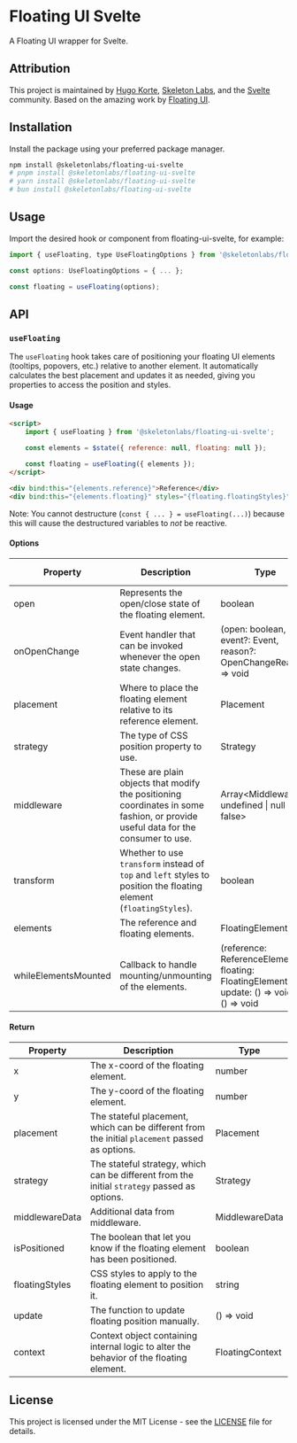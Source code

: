 # Floating UI Svelte

A Floating UI wrapper for Svelte.

## Attribution

This project is maintained by [Hugo Korte](https://github.com/Hugos68), [Skeleton Labs](https://www.skeletonlabs.co/), and the [Svelte](https://svelte.dev/) community. Based on the amazing work by [Floating UI](https://github.com/floating-ui/floating-ui).

## Installation

Install the package using your preferred package manager.

```bash
npm install @skeletonlabs/floating-ui-svelte
# pnpm install @skeletonlabs/floating-ui-svelte
# yarn install @skeletonlabs/floating-ui-svelte
# bun install @skeletonlabs/floating-ui-svelte
```

## Usage

Import the desired hook or component from floating-ui-svelte, for example:

```js
import { useFloating, type UseFloatingOptions } from '@skeletonlabs/floating-ui-svelte';

const options: UseFloatingOptions = { ... };

const floating = useFloating(options);
```

## API

### `useFloating`

The `useFloating` hook takes care of positioning your floating UI elements (tooltips, popovers, etc.) relative to another element.
It automatically calculates the best placement and updates it as needed, giving you properties to access the position and styles.

#### Usage

```html
<script>
	import { useFloating } from '@skeletonlabs/floating-ui-svelte';

	const elements = $state({ reference: null, floating: null });

	const floating = useFloating({ elements });
</script>

<div bind:this="{elements.reference}">Reference</div>
<div bind:this="{elements.floating}" styles="{floating.floatingStyles}">Floating</div>
```

Note: You cannot destructure (`const { ... } = useFloating(...)`) because this will cause the destructured variables to *not* be reactive.

#### Options

| Property             | Description                                                                                                                      | Type                                                                                       | Default Value |
| -------------------- | -------------------------------------------------------------------------------------------------------------------------------- | ------------------------------------------------------------------------------------------ | ------------- |
| open                 | Represents the open/close state of the floating element.                                                                         | boolean                                                                                    | true          |
| onOpenChange         | Event handler that can be invoked whenever the open state changes.                                                               | (open: boolean, event?: Event, reason?: OpenChangeReason) => void                          | -             |
| placement            | Where to place the floating element relative to its reference element.                                                           | Placement                                                                                  | 'bottom'      |
| strategy             | The type of CSS position property to use.                                                                                        | Strategy                                                                                   | 'absolute'    |
| middleware           | These are plain objects that modify the positioning coordinates in some fashion, or provide useful data for the consumer to use. | Array<Middleware \| undefined \| null \| false>                                            | undefined     |
| transform            | Whether to use `transform` instead of `top` and `left` styles to position the floating element (`floatingStyles`).               | boolean                                                                                    | true          |
| elements             | The reference and floating elements.                                                                                             | FloatingElements                                                                           | -             |
| whileElementsMounted | Callback to handle mounting/unmounting of the elements.                                                                          | (reference: ReferenceElement, floating: FloatingElement, update: () => void) => () => void | -             |

#### Return

| Property       | Description                                                                                    | Type            |
| -------------- | ---------------------------------------------------------------------------------------------- | --------------- |
| x              | The x-coord of the floating element.                                                           | number          |
| y              | The y-coord of the floating element.                                                           | number          |
| placement      | The stateful placement, which can be different from the initial `placement` passed as options. | Placement       |
| strategy       | The stateful strategy, which can be different from the initial `strategy` passed as options.   | Strategy        |
| middlewareData | Additional data from middleware.                                                               | MiddlewareData  |
| isPositioned   | The boolean that let you know if the floating element has been positioned.                     | boolean         |
| floatingStyles | CSS styles to apply to the floating element to position it.                                    | string          |
| update         | The function to update floating position manually.                                             | () => void      |
| context        | Context object containing internal logic to alter the behavior of the floating element.        | FloatingContext |

## License

This project is licensed under the MIT License - see the [LICENSE](LICENSE) file for details.
